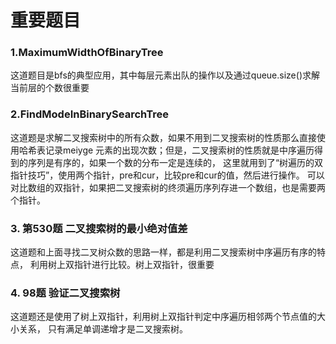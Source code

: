 # 重要题目
### 1.MaximumWidthOfBinaryTree
这道题目是bfs的典型应用，其中每层元素出队的操作以及通过queue.size()求解当前层的个数很重要

### 2.FindModeInBinarySearchTree
这道题是求解二叉搜索树中的所有众数，如果不用到二叉搜索树的性质那么直接使用哈希表记录meiyge
元素的出现次数；但是，二叉搜索树的性质就是中序遍历得到的序列是有序的，如果一个数的分布一定是连续的，
这里就用到了“树遍历的双指针技巧”，使用两个指针，pre和cur，比较pre和cur的值，然后进行操作。
可以对比数组的双指针，如果把二叉搜索树的终须遍历序列存进一个数组，也是需要两个指针。

### 3. 第530题 二叉搜索树的最小绝对值差
这道题和上面寻找二叉树众数的思路一样，都是利用二叉搜索树中序遍历有序的特点，
利用树上双指针进行比较。树上双指针，很重要

### 4. 98题 验证二叉搜索树
这道题还是使用了树上双指针，利用树上双指针判定中序遍历相邻两个节点值的大小关系，
只有满足单调递增才是二叉搜索树。
